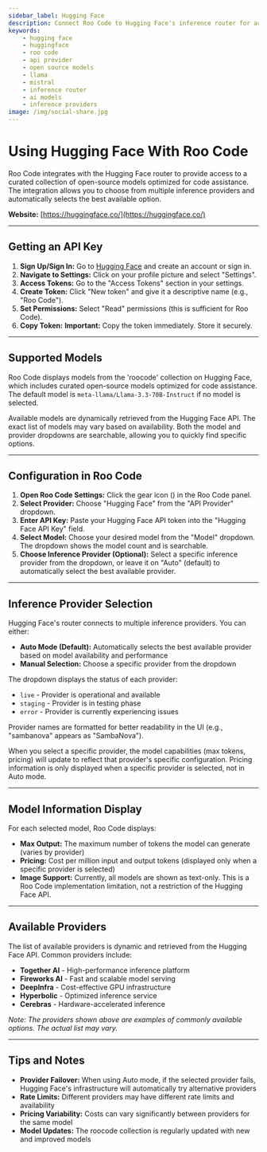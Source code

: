```yaml
---
sidebar_label: Hugging Face
description: Connect Roo Code to Hugging Face's inference router for access to open-source LLMs. Choose from multiple inference providers and models like Llama, Mistral, and more.
keywords:
    - hugging face
    - huggingface
    - roo code
    - api provider
    - open source models
    - llama
    - mistral
    - inference router
    - ai models
    - inference providers
image: /img/social-share.jpg
---
```


# Using Hugging Face With Roo Code

Roo Code integrates with the Hugging Face router to provide access to a curated collection of open-source models optimized for code assistance. The integration allows you to choose from multiple inference providers and automatically selects the best available option.

**Website:** [https://huggingface.co/](https://huggingface.co/)

---

## Getting an API Key

1. **Sign Up/Sign In:** Go to [Hugging Face](https://huggingface.co/) and create an account or sign in.
2. **Navigate to Settings:** Click on your profile picture and select "Settings".
3. **Access Tokens:** Go to the "Access Tokens" section in your settings.
4. **Create Token:** Click "New token" and give it a descriptive name (e.g., "Roo Code").
5. **Set Permissions:** Select "Read" permissions (this is sufficient for Roo Code).
6. **Copy Token:** **Important:** Copy the token immediately. Store it securely.

---

## Supported Models

Roo Code displays models from the 'roocode' collection on Hugging Face, which includes curated open-source models optimized for code assistance. The default model is `meta-llama/Llama-3.3-70B-Instruct` if no model is selected.

Available models are dynamically retrieved from the Hugging Face API. The exact list of models may vary based on availability. Both the model and provider dropdowns are searchable, allowing you to quickly find specific options.

---

## Configuration in Roo Code

1. **Open Roo Code Settings:** Click the gear icon (<Codicon name="gear" />) in the Roo Code panel.
2. **Select Provider:** Choose "Hugging Face" from the "API Provider" dropdown.
3. **Enter API Key:** Paste your Hugging Face API token into the "Hugging Face API Key" field.
4. **Select Model:** Choose your desired model from the "Model" dropdown. The dropdown shows the model count and is searchable.
5. **Choose Inference Provider (Optional):** Select a specific inference provider from the dropdown, or leave it on "Auto" (default) to automatically select the best available provider.

---

## Inference Provider Selection

Hugging Face's router connects to multiple inference providers. You can either:

- **Auto Mode (Default):** Automatically selects the best available provider based on model availability and performance
- **Manual Selection:** Choose a specific provider from the dropdown

The dropdown displays the status of each provider:

- `live` - Provider is operational and available
- `staging` - Provider is in testing phase
- `error` - Provider is currently experiencing issues

Provider names are formatted for better readability in the UI (e.g., "sambanova" appears as "SambaNova").

When you select a specific provider, the model capabilities (max tokens, pricing) will update to reflect that provider's specific configuration. Pricing information is only displayed when a specific provider is selected, not in Auto mode.

---

## Model Information Display

For each selected model, Roo Code displays:

- **Max Output:** The maximum number of tokens the model can generate (varies by provider)
- **Pricing:** Cost per million input and output tokens (displayed only when a specific provider is selected)
- **Image Support:** Currently, all models are shown as text-only. This is a Roo Code implementation limitation, not a restriction of the Hugging Face API.

---

## Available Providers

The list of available providers is dynamic and retrieved from the Hugging Face API. Common providers include:

- **Together AI** - High-performance inference platform
- **Fireworks AI** - Fast and scalable model serving
- **DeepInfra** - Cost-effective GPU infrastructure
- **Hyperbolic** - Optimized inference service
- **Cerebras** - Hardware-accelerated inference

_Note: The providers shown above are examples of commonly available options. The actual list may vary._

---

## Tips and Notes

- **Provider Failover:** When using Auto mode, if the selected provider fails, Hugging Face's infrastructure will automatically try alternative providers
- **Rate Limits:** Different providers may have different rate limits and availability
- **Pricing Variability:** Costs can vary significantly between providers for the same model
- **Model Updates:** The roocode collection is regularly updated with new and improved models
